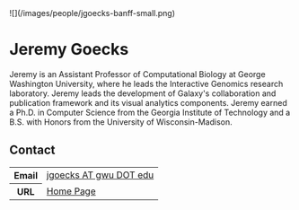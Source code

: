 <div class='right'>![](/images/people/jgoecks-banff-small.png)</div>

# Jeremy Goecks

Jeremy is an Assistant Professor of Computational Biology at George Washington University, where he leads the Interactive Genomics research laboratory. Jeremy leads the development of Galaxy's collaboration and publication framework and its visual analytics components. Jeremy earned a Ph.D. in Computer Science from the Georgia Institute of Technology and a B.S. with Honors from the University of Wisconsin-Madison.

## Contact

<table>
  <tr>
    <th> Email </th>
    <td> <a href="mailto:jgoecks AT gwu DOT edu">jgoecks AT gwu DOT edu</a> </td>
  </tr>
  <tr>
    <th> URL </th>
    <td> <a href='http://goeckslab.org'>Home Page</a> </td>
  </tr>
</table>
